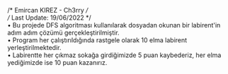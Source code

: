 /* Emircan KIREZ - Ch3rry */ <br />
/* Last Update: 19/06/2022 */ <br />
• Bu projede DFS algoritması kullanılarak dosyadan okunan bir labirent'in adım adım çözümü gerçekleştirilmiştir. <br />
• Program her çalıştırıldığında rastgele olarak 10 elma labirent yerleştirilmektedir. <br />
• Labirentte her çıkmaz sokağa girdiğimizde 5 puan kaybederiz, her elma yediğimizde ise 10 puan kazanırız. <br />
